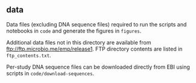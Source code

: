 ## data

Data files (excluding DNA sequence files) required to run the scripts and notebooks in `code` and generate the figures in `figures`.

Additional data files not in this directory are available from ftp://ftp.microbio.me/emp/release1. FTP directory contents are listed in `ftp_contents.txt`.

Per-study DNA sequence files can be downloaded directly from EBI using scripts in `code/download-sequences`.
